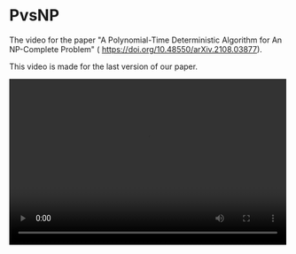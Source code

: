 # PvsNP

The video for the paper "A Polynomial-Time Deterministic Algorithm for An NP-Complete Problem" (
https://doi.org/10.48550/arXiv.2108.03877).

This video is made for the last version of our paper.



<video src="https://github.com/holdenwool/PvsNP/blob/main/NP%3DP.mp4" controls="controls" width="500" height="300">Your browser does not support playing the video!</video>